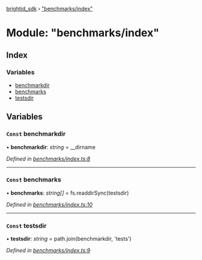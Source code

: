 [brightid_sdk](../README.md) › ["benchmarks/index"](_benchmarks_index_.md)

# Module: "benchmarks/index"

## Index

### Variables

* [benchmarkdir](_benchmarks_index_.md#const-benchmarkdir)
* [benchmarks](_benchmarks_index_.md#const-benchmarks)
* [testsdir](_benchmarks_index_.md#const-testsdir)

## Variables

### `Const` benchmarkdir

• **benchmarkdir**: *string* = __dirname

*Defined in [benchmarks/index.ts:8](https://github.com/acolytec3/brightIdSDK/blob/619bfad/benchmarks/index.ts#L8)*

___

### `Const` benchmarks

• **benchmarks**: *string[]* = fs.readdirSync(testsdir)

*Defined in [benchmarks/index.ts:10](https://github.com/acolytec3/brightIdSDK/blob/619bfad/benchmarks/index.ts#L10)*

___

### `Const` testsdir

• **testsdir**: *string* = path.join(benchmarkdir, 'tests')

*Defined in [benchmarks/index.ts:9](https://github.com/acolytec3/brightIdSDK/blob/619bfad/benchmarks/index.ts#L9)*
